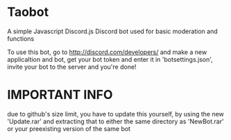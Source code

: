 # Taobot
A simple Javascript Discord.js Discord bot used for basic moderation and functions



To use this bot, go to http://discord.com/developers/ and make a new applicaltion and bot,
get your bot token and enter it in 'botsettings.json',
invite your bot to the server and you're done!


# IMPORTANT INFO

due to github's size limit, you have to update this yourself, by using the new 'Update.rar' and extracting that to either the same directory as 'NewBot.rar' or your preexisting version of the same bot
